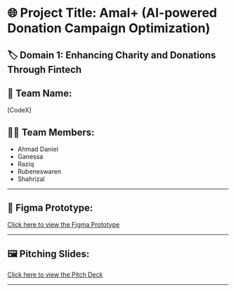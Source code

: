 # 🌐 Project Title: Amal+  (AI-powered Donation Campaign Optimization)

## 🏷️ Domain 1: Enhancing Charity and Donations Through Fintech

## 👥 Team Name:
[CodeX]

## 👨‍💻 Team Members:
- Ahmad Daniel
- Ganessa
- Raziq
- Rubeneswaren
- Shahrizal

---

## 📱 Figma Prototype:
[Click here to view the Figma Prototype]([https://www.google.co.uk])  

---

## 🖼️ Pitching Slides:
[Click here to view the Pitch Deck]([https://www.google.co.uk])  


---
